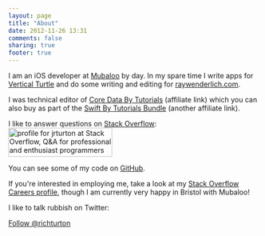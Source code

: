 ```yaml
---
layout: page
title: "About"
date: 2012-11-26 13:31
comments: false
sharing: true
footer: true
---
```


I am an iOS developer at [Mubaloo](http://www.mubaloo.com) by day. In my spare time I write apps for [Vertical Turtle](http://www.verticalturtle.co.uk) and do some writing and editing for [raywenderlich.com](http://www.raywenderlich.com).

I was technical editor of [Core Data By Tutorials](http://www.raywenderlich.com/store/core-data-tutorials-ios-8-swift-edition?source=richardturton) (affiliate link) which you can also buy as part of the [Swift By Tutorials Bundle](http://www.raywenderlich.com/store/swift-tutorials-bundle?source=richardturton) (another affiliate link).

I like to answer questions on [Stack Overflow](http://stackoverflow.com):
<a href="http://stackoverflow.com/users/852828/jrturton">
<img src="http://stackoverflow.com/users/flair/852828.png" width="208" height="58" alt="profile for jrturton at Stack Overflow, Q&amp;A for professional and enthusiast programmers" title="profile for jrturton at Stack Overflow, Q&amp;A for professional and enthusiast programmers">
</a>

You can see some of my code on [GitHub](https://github.com/jrturton). 

If you're interested in employing me, take a look at my [Stack Overflow Careers profile](http://careers.stackoverflow.com/jrturton), though I am currently very happy in Bristol with Mubaloo!    

I like to talk rubbish on Twitter:

<a href="https://twitter.com/richturton" class="twitter-follow-button" data-show-count="true" data-size="large" data-dnt="true">Follow @richturton</a>
<script>!function(d,s,id){var js,fjs=d.getElementsByTagName(s)[0],p=/^http:/.test(d.location)?'http':'https';if(!d.getElementById(id)){js=d.createElement(s);js.id=id;js.src=p+'://platform.twitter.com/widgets.js';fjs.parentNode.insertBefore(js,fjs);}}(document, 'script', 'twitter-wjs');</script>